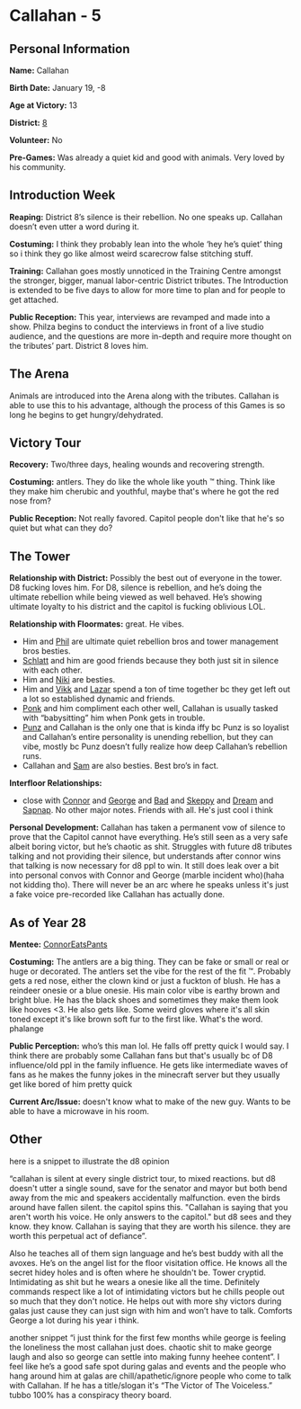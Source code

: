 # Callahan - 5

## Personal Information
**Name:** Callahan

**Birth Date:** January 19, -8

**Age at Victory:** 13

**District:** [8](district8.md)

**Volunteer:** No

**Pre-Games:** Was already a quiet kid and good with animals. Very loved by his community.

## Introduction Week
**Reaping:** District 8’s silence is their rebellion. No one speaks up. Callahan doesn’t even utter a word during it.

**Costuming:** I think they probably lean into the whole ‘hey he’s quiet’ thing so i think they go like almost weird scarecrow false stitching stuff.

**Training:** Callahan goes mostly unnoticed in the Training Centre amongst the stronger, bigger, manual labor-centric District tributes. The Introduction is extended to be five days to allow for more time to plan and for people to get attached.

**Public Reception:** This year, interviews are revamped and made into a show. Philza begins to conduct the interviews in front of a live studio audience, and the questions are more in-depth and require more thought on the tributes’ part. District 8 loves him.

## The Arena
Animals are introduced into the Arena along with the tributes. Callahan is able to use this to his advantage, although the process of this Games is so long he begins to get hungry/dehydrated.

## Victory Tour
**Recovery:** Two/three days, healing wounds and recovering strength.

**Costuming:** antlers. They do like the whole like youth ™ thing. Think like they make him cherubic and youthful, maybe that's where he got the red nose from?

**Public Reception:** Not really favored. Capitol people don't like that he's so quiet but what can they do?

## The Tower
**Relationship with District:** Possibly the best out of everyone in the tower. D8 fucking loves him. For D8, silence is rebellion, and he’s doing the ultimate rebellion while being viewed as well behaved. He’s showing ultimate loyalty to his district and the capitol is fucking oblivious LOL.

**Relationship with Floormates:** great. He vibes. 
- Him and [Phil](Philza.md) are ultimate quiet rebellion bros and tower management bros besties. 
- [Schlatt](jschlatt.md) and him are good friends because they both just sit in silence with each other. 
- Him and [Niki](Nihachu.md) are besties. 
- Him and [Vikk](Vikkstar.md) and [Lazar](LazarBeam.md) spend a ton of time together bc they get left out a lot so established dynamic and friends. 
- [Ponk](Ponk.md) and him compliment each other well, Callahan is usually tasked with “babysitting” him when Ponk gets in trouble. 
- [Punz](Punz.md) and Callahan is the only one that is kinda iffy bc Punz is so loyalist and Callahan’s entire personality is unending rebellion, but they can vibe, mostly bc Punz doesn’t fully realize how deep Callahan’s rebellion runs. 
- Callahan and [Sam](awesamdude.md) are also besties. Best bro’s in fact.

**Interfloor Relationships:** 
- close with [Connor](../floor1/ConnorEatsPants.md) and [George](../floor2/GeorgeNotFound.md) and [Bad](../floor2/BadBoyHalo.md) and [Skeppy](../floor2/Skeppy.md) and [Dream](../floor2/DreamWasTaken.md) and [Sapnap](../floor2/Sapnap.md). No other major notes. Friends with all. He's just cool i think

**Personal Development:** Callahan has taken a permanent vow of silence to prove that the Capitol cannot have everything. He’s still seen as a very safe albeit boring victor, but he’s chaotic as shit. Struggles with future d8 tributes talking and not providing their silence, but understands after connor wins that talking is now necessary for d8 ppl to win. It still does leak over a bit into personal convos with Connor and George (marble incident who)(haha not kidding tho). There will never be an arc where he speaks unless it's just a fake voice pre-recorded like Callahan has actually done.

## As of Year 28
**Mentee:** [ConnorEatsPants](../floor1/ConnorEatsPants.md)

**Costuming:** The antlers are a big thing. They can be fake or small or real or huge or decorated. The antlers set the vibe for the rest of the fit ™. Probably gets a red nose, either the clown kind or just a fuckton of blush. He has a reindeer onesie or a blue onesie. His main color vibe is earthy brown and bright blue. He has the black shoes and sometimes they make them look like hooves <3. He also gets like. Some weird gloves where it's all skin toned except it's like brown soft fur to the first like. What's the word. phalange

**Public Perception:** who’s this man lol. He falls off pretty quick I would say. I think there are probably some Callahan fans but that's usually bc of D8 influence/old ppl in the family influence. He gets like intermediate waves of fans as he makes the funny jokes in the minecraft server but they usually get like bored of him pretty quick

**Current Arc/Issue:** doesn't know what to make of the new guy. Wants to be able to have a microwave in his room.

## Other 
here is a snippet to illustrate the d8 opinion 

“callahan is silent at every single district tour, to mixed reactions. but d8 doesn't utter a single sound, save for the senator and mayor but both bend away from the mic and speakers accidentally malfunction. even the birds around have fallen silent. the capitol spins this. "Callahan is saying that you aren't worth his voice. He only answers to the capitol." but d8 sees and they know. they know. Callahan is saying that they are worth his silence. they are worth this perpetual act of defiance”. 

Also he teaches all of them sign language and he’s best buddy with all the avoxes. He’s on the angel list for the floor visitation office. He knows all the secret hidey holes and is often where he shouldn't be. Tower cryptid. Intimidating as shit but he wears a onesie like all the time. Definitely commands respect like a lot of intimidating victors but he chills people out so much that they don't notice. He helps out with more shy victors during galas just cause they can just sign with him and won’t have to talk. Comforts George a lot during his year i think.

another snippet “i just think for the first few months while george is feeling the loneliness the most callahan just does. chaotic shit to make george laugh and also so george can settle into making funny heehee content”. I feel like he’s a good safe spot during galas and events and the people who hang around him at galas are chill/apathetic/ignore people who come to talk with Callahan. If he has a title/slogan it's “The Victor of The Voiceless.” tubbo 100% has a conspiracy theory board.
